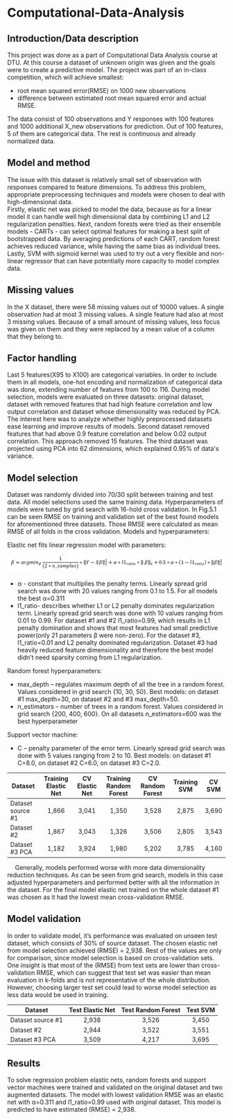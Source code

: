 # Computational-Data-Analysis

## Introduction/Data description

This project was done as a part of Computational Data Analysis course at DTU. At this course a dataset of unknown 
origin was given and the goals were to create a predictive model. The project was part of an in-class competition, 
which will achieve smallest:

* root mean squared error(RMSE) on 1000 new observations
* difference between estimated root mean squared error and actual RMSE.
  
The data consist of 100 observations and Y responses with 100 features and 1000 additional X_new observations for prediction. 
Out of 100 features, 5 of them are categorical data. The rest is continuous and already normalized data.

## Model and method

The issue with this dataset is relatively small set of observation with responses compared to feature dimensions. 
To address this problem, appropriate preprocessing techniques and models were chosen to deal with high-dimensional data.  
Firstly, elastic net was picked to model the data, because as for a linear model it can handle well high dimensional data by 
combining L1 and L2 regularization penalties. Next, random forests were tried as their ensemble models - CARTs - can 
select optimal features for making a best split of bootstrapped data. By averaging predictions of each CART, 
random forest achieves reduced variance, while having the same bias as individual trees. Lastly, SVM with sigmoid 
kernel was used to try out a very flexible and non-linear regressor that can have potentially more capacity to model 
complex data.

## Missing values

In the X dataset, there were 58 missing values out of 10000 values. A single observation had at most 3 missing values. 
A single feature had also at most 3 missing values. Because of a small amount of missing values, less focus was 
given on them and they were replaced by a mean value of a column that they belong to.

## Factor handling
Last 5 features(X95 to X100) are categorical variables. In order to include them in all models, one-hot encoding and 
normalization of categorical data was done, extending number of features from 100 to 116. During model selection, 
models were evaluated on three datasets: original dataset, dataset with removed features that had high feature correlation 
and low output correlation and dataset whose dimensionality was reduced by PCA. The interest here was to analyze whether highly 
preprocessed datasets ease learning and improve results of models. Second dataset removed features that had above 0.9 feature 
correlation and below 0.02 output correlation. This approach removed 15 features. The third dataset was projected using PCA 
into 62 dimensions, which explained 0.95% of data's variance.

## Model selection

Dataset was randomly divided into 70/30 split between training and test data. All model selections used the same 
training data. Hyperparameters of models were tuned by grid search with 16-hold cross validation. In Fig.5.1 can be seen 
RMSE on training and validation set of the best found models for aforementioned three datasets. Those RMSE were calculated 
as mean RMSE of all folds in the cross validation. Models and hyperparameters:

Elastic net fits linear regression model with parameters: 

<p align="center">
  <img src="https://raw.githubusercontent.com/mikpat/Computational-Data-Analysis/master/eq.1.PNG">
</p>


* α - constant that multiplies the penalty terms. Linearly spread grid search was done with 20 values ranging from 0.1 to 1.5. For all models the best α=0.311
* l1_ratio- describes whether L1 or L2 penalty dominates regularization term. Linearly spread grid search was done with 10 values ranging from 0.01 to 0.99. For dataset #1 and #2 l1_ratio=0.99, which results in L1 penalty domination and shows that most features had small predictive power(only 21 parameters β were non-zero). For the dataset #3, l1_ratio=0.01 and  L2 penalty dominated regularization. Dataset #3 had heavily reduced feature dimensionality and therefore the best model didn’t need sparsity coming from L1 regularization.

Random forest hyperparameters:

* max_depth – regulates maximum depth of all the tree in a random forest. Values considered in grid search {10, 30, 50}. Best models: on dataset #1 max_depth=30, on dataset #2 and #3 max_depth=50. 
* n_estimators – number of trees in a random forest. Values considered in grid search {200, 400, 600}. On all datasets n_estimators=600 was the best hyperparameter

Support vector machine:

* C – penalty parameter of the error term. Linearly spread grid search was done with 5 values ranging from 2 to 10. Best models: on dataset #1 C=8.0, on dataset #2 C=6.0, 
on dataset #3 C=2.0. 

|Dataset          | Training Elastic Net      | CV Elastic Net   | Training Random Forest|CV Random Forest|Training SVM|CV SVM|
|-----------------|:--------------------:|:-------------:|:-------------:|:-------------:|:-------------:|:-------------:| 
|Dataset source #1| 1,866        | 3,041    |1,350|	3,528	|2,875	|3,690|
|Dataset #2       | 1,867       | 3,043|1,326	|3,506	|2,805	|3,543
|Dataset #3 PCA   | 1,182          | 3,924|1,980	|5,202	|3,785	|4,160|
 
Generally, models performed worse with more data dimensionality reduction techniques. 
As can be seen from grid search, models in this case adjusted hyperparameters and performed better 
with all the information in the dataset. For the final model elastic net trained on the whole 
dataset #1 was chosen as it had the lowest mean cross-validation RMSE.

## Model validation
In order to validate model, it’s performance was evaluated on unseen test dataset, which consists of 30% of source dataset. 
The chosen elastic net from model selection achieved (RMSE) = 2,938. 
Rest of the values are only for comparison, since model selection is based on cross-validation sets. 
One insight is that most of the (RMSE) from test sets are lower than cross-validation RMSE, which can suggest 
that test set was easier than mean evaluation in k-folds and is not representative of the whole distribution.  
However, choosing larger test set could lead to worse model selection as less data would be used in training.

|Dataset          | Test Elastic Net      | Test Random Forest   | Test SVM|
|-----------------|:--------------------:|:-------------:|:-------------:|
|Dataset source #1| 2,938        | 3,526    |3,450|	
|Dataset #2       | 2,944      | 3,522|3,551	|
|Dataset #3 PCA   | 3,509         | 4,217|3,695	|


## Results
To solve regression problem elastic nets, random forests and support vector machines were trained and validated 
on the original dataset and two augmented datasets. The model with lowest validation RMSE was an elastic net 
with α=0.311 and l1_ratio=0.99 used with original dataset. This model is predicted to have estimated (RMSE) = 2,938.
